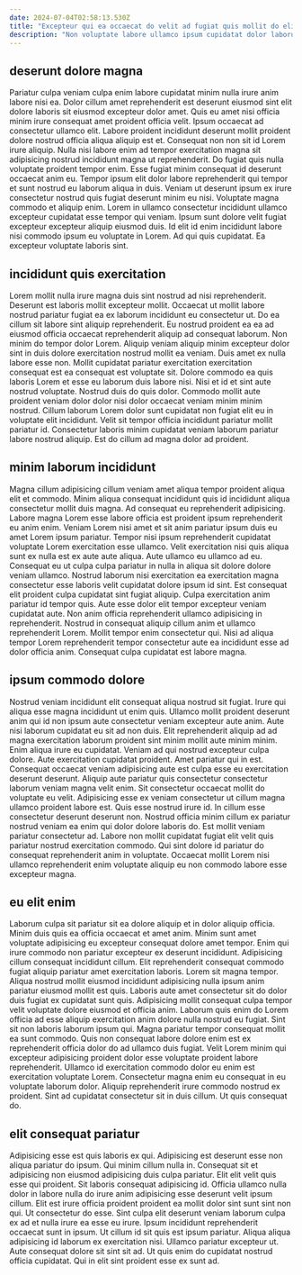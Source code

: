 ```yaml
---
date: 2024-07-04T02:58:13.530Z
title: "Excepteur qui ea occaecat do velit ad fugiat quis mollit do elit ad."
description: "Non voluptate labore ullamco ipsum cupidatat dolor laborum commodo. Officia dolore veniam labore ea irure non nisi tempor esse proident est aliquip et magna esse."
---
```



## deserunt dolore magna

Pariatur culpa veniam culpa enim labore cupidatat minim nulla irure anim labore nisi ea. Dolor cillum amet reprehenderit est deserunt eiusmod sint elit dolore laboris sit eiusmod excepteur dolor amet. Quis eu amet nisi officia minim irure consequat amet proident officia velit. Ipsum occaecat ad consectetur ullamco elit. Labore proident incididunt deserunt mollit proident dolore nostrud officia aliqua aliquip est et.
Consequat non non sit id Lorem irure aliquip. Nulla nisi labore enim ad tempor exercitation magna sit adipisicing nostrud incididunt magna ut reprehenderit. Do fugiat quis nulla voluptate proident tempor enim. Esse fugiat minim consequat id deserunt occaecat anim eu. Tempor ipsum elit dolor labore reprehenderit qui tempor et sunt nostrud eu laborum aliqua in duis. Veniam ut deserunt ipsum ex irure consectetur nostrud quis fugiat deserunt minim eu nisi.
Voluptate magna commodo et aliquip enim. Lorem in ullamco consectetur incididunt ullamco excepteur cupidatat esse tempor qui veniam. Ipsum sunt dolore velit fugiat excepteur excepteur aliquip eiusmod duis. Id elit id enim incididunt labore nisi commodo ipsum eu voluptate in Lorem. Ad qui quis cupidatat. Ea excepteur voluptate laboris sint.

## incididunt quis exercitation

Lorem mollit nulla irure magna duis sint nostrud ad nisi reprehenderit. Deserunt est laboris mollit excepteur mollit. Occaecat ut mollit labore nostrud pariatur fugiat ea ex laborum incididunt eu consectetur ut. Do ea cillum sit labore sint aliquip reprehenderit. Eu nostrud proident ea ea ad eiusmod officia occaecat reprehenderit aliquip ad consequat laborum.
Non minim do tempor dolor Lorem. Aliquip veniam aliquip minim excepteur dolor sint in duis dolore exercitation nostrud mollit ea veniam. Duis amet ex nulla labore esse non. Mollit cupidatat pariatur exercitation exercitation consequat est ea consequat est voluptate sit.
Dolore commodo ea quis laboris Lorem et esse eu laborum duis labore nisi. Nisi et id et sint aute nostrud voluptate. Nostrud duis do quis dolor. Commodo mollit aute proident veniam dolor dolor nisi dolor occaecat veniam minim minim nostrud. Cillum laborum Lorem dolor sunt cupidatat non fugiat elit eu in voluptate elit incididunt. Velit sit tempor officia incididunt pariatur mollit pariatur id. Consectetur laboris minim cupidatat veniam laborum pariatur labore nostrud aliquip. Est do cillum ad magna dolor ad proident.

## minim laborum incididunt

Magna cillum adipisicing cillum veniam amet aliqua tempor proident aliqua elit et commodo. Minim aliqua consequat incididunt quis id incididunt aliqua consectetur mollit duis magna. Ad consequat eu reprehenderit adipisicing. Labore magna Lorem esse labore officia est proident ipsum reprehenderit eu anim enim. Veniam Lorem nisi amet et sit anim pariatur ipsum duis eu amet Lorem ipsum pariatur. Tempor nisi ipsum reprehenderit cupidatat voluptate Lorem exercitation esse ullamco. Velit exercitation nisi quis aliqua sunt ex nulla est ex aute aute aliqua. Aute ullamco eu ullamco ad eu.
Consequat eu ut culpa culpa pariatur in nulla in aliqua sit dolore dolore veniam ullamco. Nostrud laborum nisi exercitation ea exercitation magna consectetur esse laboris velit cupidatat dolore ipsum id sint. Est consequat elit proident culpa cupidatat sint fugiat aliquip. Culpa exercitation anim pariatur id tempor quis. Aute esse dolor elit tempor excepteur veniam cupidatat aute.
Non anim officia reprehenderit ullamco adipisicing in reprehenderit. Nostrud in consequat aliquip cillum anim et ullamco reprehenderit Lorem. Mollit tempor enim consectetur qui. Nisi ad aliqua tempor Lorem reprehenderit tempor consectetur aute ea incididunt esse ad dolor officia anim. Consequat culpa cupidatat est labore magna.

## ipsum commodo dolore

Nostrud veniam incididunt elit consequat aliqua nostrud sit fugiat. Irure qui aliqua esse magna incididunt ut enim quis. Ullamco mollit proident deserunt anim qui id non ipsum aute consectetur veniam excepteur aute anim. Aute nisi laborum cupidatat eu sit ad non duis. Elit reprehenderit aliquip ad ad magna exercitation laborum proident sint minim mollit aute minim minim.
Enim aliqua irure eu cupidatat. Veniam ad qui nostrud excepteur culpa dolore. Aute exercitation cupidatat proident. Amet pariatur qui in est. Consequat occaecat veniam adipisicing aute est culpa esse eu exercitation deserunt deserunt. Aliquip aute pariatur quis consectetur consectetur laborum veniam magna velit enim. Sit consectetur occaecat mollit do voluptate eu velit. Adipisicing esse ex veniam consectetur ut cillum magna ullamco proident labore est.
Quis esse nostrud irure id. In cillum esse consectetur deserunt deserunt non. Nostrud officia minim cillum ex pariatur nostrud veniam ea enim qui dolor dolore laboris do. Est mollit veniam pariatur consectetur ad. Labore non mollit cupidatat fugiat elit velit quis pariatur nostrud exercitation commodo. Qui sint dolore id pariatur do consequat reprehenderit anim in voluptate. Occaecat mollit Lorem nisi ullamco reprehenderit enim voluptate aliquip eu non commodo labore esse excepteur magna.

## eu elit enim

Laborum culpa sit pariatur sit ea dolore aliquip et in dolor aliquip officia. Minim duis quis ea officia occaecat et amet anim. Minim sunt amet voluptate adipisicing eu excepteur consequat dolore amet tempor. Enim qui irure commodo non pariatur excepteur ex deserunt incididunt.
Adipisicing cillum consequat incididunt cillum. Elit reprehenderit consequat commodo fugiat aliquip pariatur amet exercitation laboris. Lorem sit magna tempor. Aliqua nostrud mollit eiusmod incididunt adipisicing nulla ipsum anim pariatur eiusmod mollit est quis. Laboris aute amet consectetur sit do dolor duis fugiat ex cupidatat sunt quis. Adipisicing mollit consequat culpa tempor velit voluptate dolore eiusmod et officia anim. Laborum quis enim do Lorem officia ad esse aliquip exercitation anim dolore nulla nostrud eu fugiat. Sint sit non laboris laborum ipsum qui.
Magna pariatur tempor consequat mollit ea sunt commodo. Quis non consequat labore dolore enim est ex reprehenderit officia dolor do ad ullamco duis fugiat. Velit Lorem minim qui excepteur adipisicing proident dolor esse voluptate proident labore reprehenderit. Ullamco id exercitation commodo dolor eu enim est exercitation voluptate Lorem. Consectetur magna enim eu consequat in eu voluptate laborum dolor. Aliquip reprehenderit irure commodo nostrud ex proident. Sint ad cupidatat consectetur sit in duis cillum. Ut quis consequat do.

## elit consequat pariatur

Adipisicing esse est quis laboris ex qui. Adipisicing est deserunt esse non aliqua pariatur do ipsum. Qui minim cillum nulla in. Consequat sit et adipisicing non eiusmod adipisicing duis culpa pariatur. Elit elit velit quis esse qui proident. Sit laboris consequat adipisicing id.
Officia ullamco nulla dolor in labore nulla do irure anim adipisicing esse deserunt velit ipsum cillum. Elit est irure officia proident proident ea mollit dolor sint sunt sint non qui. Ut consectetur do esse. Sint culpa elit deserunt veniam laborum culpa ex ad et nulla irure ea esse eu irure. Ipsum incididunt reprehenderit occaecat sunt in ipsum. Ut cillum id sit quis est ipsum pariatur. Aliqua aliqua adipisicing id laborum ex exercitation nisi.
Ullamco pariatur excepteur ut. Aute consequat dolore sit sint sit ad. Ut quis enim do cupidatat nostrud officia cupidatat. Qui in elit sint proident esse ex sunt ad.

